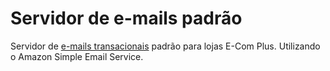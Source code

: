 # Servidor de e-mails padrão

Servidor de [e-mails transacionais](https://github.com/ecomplus/transactional-mails) padrão para lojas E-Com Plus. Utilizando o Amazon Simple Email Service.
